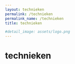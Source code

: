 ```yaml
---
layout: technieken
permalink: /technieken
permalink_name: /technieken
title: technieken

#detail_image: assets/logo.png
---
```

# technieken
